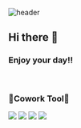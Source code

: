 ![header](https://capsule-render.vercel.app/api?type=waving&color=6FC7E1&height=140&section=header&text=&fontSize=60)
## Hi there 👋    
### Enjoy your day!!
<br/>

<!--
**jeongm/jeongm** is a ✨ _special_ ✨ repository because its `README.md` (this file) appears on your GitHub profile.

Here are some ideas to get you started:

- 🔭 I’m currently working on ...
- 🌱 I’m currently learning ...
- 👯 I’m looking to collaborate on ...
- 🤔 I’m looking for help with ...
- 💬 Ask me about ...
- 📫 How to reach me: ...
- 😄 Pronouns: ...
- ⚡ Fun fact: ...
-->


<div align="">
<p><h3>🍒Cowork Tool🍒</h3></p>
  <a href="https://www.notion.so/jeong/MAIN-2584056206dc4f6ead4d6f4b9a336cd5" target="_blank"><img src="https://img.shields.io/badge/Notion-000000?style=flat&logo=Notion&logoColor=white"/></a>
  <a href="https://velog.io/@jeongm" target="_blank"><img src="https://img.shields.io/badge/Velog-9999FF?style=flat&logo=Vimeo&logoColor=white"/></a>
  <a href="https://github.com/jeongm" target="_blank"><img src="https://img.shields.io/badge/GitHub-181717?style=flat&logo=GitHub&logoColor=white"/></a>
  <a href="mailto:jeongm0220@gmail.com" target="_blank"><img src="https://img.shields.io/badge/Gmail-EA4335?style=flat&logo=Gmail&logoColor=white"/></a>
  
</div>
                                                                                                                                                
